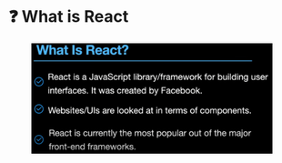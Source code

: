 # ❓ What is React

<figure><img src=".gitbook/assets/image.png" alt=""><figcaption></figcaption></figure>
